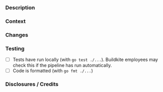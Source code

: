 ### Description

<!--
- What problem are you trying to solve, and how are you solving it?
- What alternatives did you consider?
-->

### Context

<!--
For example, a link to a GitHub issue or a Buildkite internal document such as Linear, Coda, Slack, Basecamp.
-->

### Changes

<!--
List of what the PR changes. If the PR changes the CLI arguments, consider adding the output of the various levels of `buildkite-agent <subcomand> --help`.

Can skip if changes are simple or clear from the commit messages.
-->

### Testing
- [ ] Tests have run locally (with `go test ./...`). Buildkite employees may check this if the pipeline has run automatically.
- [ ] Code is formatted (with `go fmt ./...`)

<!--
Note: if the tests fail to run locally, please let us know!
-->


### Disclosures / Credits

<!--
If you used AI in any way to produce this PR (beyond typo fixes or small amounts of tab-autocompletion), please describe the extent of the contribution here, and the tools used.
Feel free to claim credit for work _not_ done by an AI here too, or to give credit to others who helped in any meaningful way.

Examples: 
 - "Claude Code wrote the unit tests, then I implemented the rest of the change"
 - "I consulted ChatGPT on potential approaches, then wrote the implementation myself"
 - "I used Gemini to write the code and Midjourney to produce the diagrams"
 - "Special thanks to the Wikipedia page on ANSI escape codes"
 - "I did not use AI tools at all"
-->